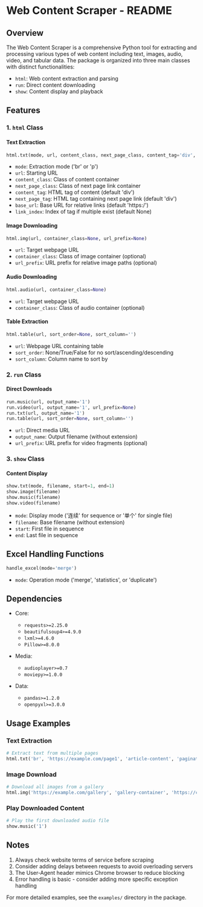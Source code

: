 # Web Content Scraper - README

## Overview

The Web Content Scraper is a comprehensive Python tool for extracting and processing various types of web content including text, images, audio, video, and tabular data. The package is organized into three main classes with distinct functionalities:

- `html`: Web content extraction and parsing
- `run`: Direct content downloading
- `show`: Content display and playback

## Features

### 1. `html` Class

#### Text Extraction

```python
html.txt(mode, url, content_class, next_page_class, content_tag='div', next_page_tag='div', base_url='https:/', link_index=None)
```

- `mode`: Extraction mode ('br' or 'p')
- `url`: Starting URL
- `content_class`: Class of content container
- `next_page_class`: Class of next page link container
- `content_tag`: HTML tag of content (default 'div')
- `next_page_tag`: HTML tag containing next page link (default 'div')
- `base_url`: Base URL for relative links (default 'https:/')
- `link_index`: Index of <a> tag if multiple exist (default None)

#### Image Downloading

```python
html.img(url, container_class=None, url_prefix=None)
```

- `url`: Target webpage URL
- `container_class`: Class of image container (optional)
- `url_prefix`: URL prefix for relative image paths (optional)

#### Audio Downloading

```python
html.audio(url, container_class=None)
```

- `url`: Target webpage URL
- `container_class`: Class of audio container (optional)

#### Table Extraction

```python
html.table(url, sort_order=None, sort_column='')
```

- `url`: Webpage URL containing table
- `sort_order`: None/True/False for no sort/ascending/descending
- `sort_column`: Column name to sort by

### 2. `run` Class

#### Direct Downloads

```python
run.music(url, output_name='1')
run.video(url, output_name='1', url_prefix=None)
run.txt(url, output_name='1')
run.table(url, sort_order=None, sort_column='')
```

- `url`: Direct media URL
- `output_name`: Output filename (without extension)
- `url_prefix`: URL prefix for video fragments (optional)

### 3. `show` Class

#### Content Display

```python
show.txt(mode, filename, start=1, end=1)
show.image(filename)
show.music(filename)
show.video(filename)
```

- `mode`: Display mode ('连续' for sequence or '单个' for single file)
- `filename`: Base filename (without extension)
- `start`: First file in sequence
- `end`: Last file in sequence

## Excel Handling Functions

```python
handle_excel(mode='merge')
```

- `mode`: Operation mode ('merge', 'statistics', or 'duplicate')

## Dependencies

- Core:
  
  - `requests>=2.25.0`
  - `beautifulsoup4>=4.9.0`
  - `lxml>=4.6.0`
  - `Pillow>=8.0.0`

- Media:
  
  - `audioplayer>=0.7`
  - `moviepy>=1.0.0`

- Data:
  
  - `pandas>=1.2.0`
  - `openpyxl>=3.0.0`

## Usage Examples

### Text Extraction

```python
# Extract text from multiple pages
html.txt('br', 'https://example.com/page1', 'article-content', 'pagination', 'div', 'nav', 'https://example.com', 0)
```

### Image Download

```python
# Download all images from a gallery
html.img('https://example.com/gallery', 'gallery-container', 'https://cdn.example.com')
```

### Play Downloaded Content

```python
# Play the first downloaded audio file
show.music('1')
```

## Notes

1. Always check website terms of service before scraping
2. Consider adding delays between requests to avoid overloading servers
3. The User-Agent header mimics Chrome browser to reduce blocking
4. Error handling is basic - consider adding more specific exception handling

For more detailed examples, see the `examples/` directory in the package.

